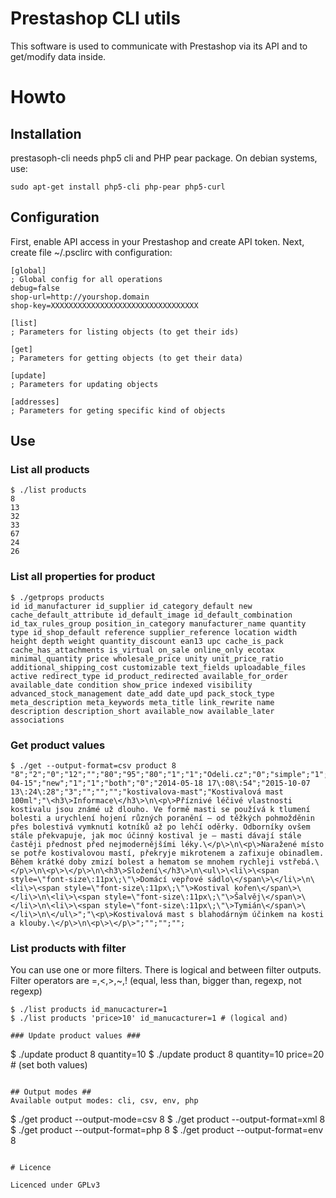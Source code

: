# Prestashop CLI utils

This software is used to communicate with Prestashop via its API and to get/modify data inside. 

# Howto

## Installation ##
prestasoph-cli needs php5 cli and PHP pear package. On debian systems, use:
```
sudo apt-get install php5-cli php-pear php5-curl
```

## Configuration ##
First, enable API access in your Prestashop and create API token. Next, create file ~/.psclirc with configuration:

```
[global]
; Global config for all operations
debug=false
shop-url=http://yourshop.domain
shop-key=XXXXXXXXXXXXXXXXXXXXXXXXXXXXXXXXX

[list]
; Parameters for listing objects (to get their ids)

[get]
; Parameters for getting objects (to get their data)

[update]
; Parameters for updating objects

[addresses]
; Parameters for geting specific kind of objects

```

## Use ##

### List all products ###
```
$ ./list products
8 
13 
32 
33 
67 
24 
26 
```

### List all properties for product ###
```
$ ./getprops products
id id_manufacturer id_supplier id_category_default new cache_default_attribute id_default_image id_default_combination id_tax_rules_group position_in_category manufacturer_name quantity type id_shop_default reference supplier_reference location width height depth weight quantity_discount ean13 upc cache_is_pack cache_has_attachments is_virtual on_sale online_only ecotax minimal_quantity price wholesale_price unity unit_price_ratio additional_shipping_cost customizable text_fields uploadable_files active redirect_type id_product_redirected available_for_order available_date condition show_price indexed visibility advanced_stock_management date_add date_upd pack_stock_type meta_description meta_keywords meta_title link_rewrite name description description_short available_now available_later associations 
```

### Get product values ###
```
$ ./get --output-format=csv product 8
"8";"2";"0";"12";"";"80";"95";"80";"1";"1";"Odeli.cz";"0";"simple";"1";"kmast";"";"";"7.000000";"4.500000";"4.500000";"0.060000";"0";"0";"";"0";"0";"0";"0";"0";"0.000000";"1";"0.000000";"0.000000";"";"0.000000";"0.00";"0";"0";"0";"1";"404";"0";"1";"2015-04-15";"new";"1";"1";"both";"0";"2014-05-18 17\:08\:54";"2015-10-07 13\:24\:28";"3";"";"";"";"kostivalova-mast";"Kostivalová mast 100ml";"\<h3\>Informace\</h3\>\n\<p\>Příznivé léčivé vlastnosti kostivalu jsou známé už dlouho. Ve formě masti se používá k tlumení bolesti a urychlení hojení různých poranění – od těžkých pohmožděnin přes bolestivá vymknutí kotníků až po lehčí oděrky. Odborníky ovšem stále překvapuje, jak moc účinný kostival je – masti dávají stále častěji přednost před nejmodernějšími léky.\</p\>\n\<p\>Naražené místo se potře kostivalovou mastí, překryje mikrotenem a zafixuje obinadlem. Během krátké doby zmizí bolest a hematom se mnohem rychleji vstřebá.\</p\>\n\<p\>\</p\>\n\<h3\>Složení\</h3\>\n\<ul\>\<li\>\<span style=\"font-size\:11px\;\"\>Domácí vepřové sádlo\</span\>\</li\>\n\<li\>\<span style=\"font-size\:11px\;\"\>Kostival kořen\</span\>\</li\>\n\<li\>\<span style=\"font-size\:11px\;\"\>Šalvěj\</span\>\</li\>\n\<li\>\<span style=\"font-size\:11px\;\"\>Tymián\</span\>\</li\>\n\</ul\>";"\<p\>Kostivalová mast s blahodárným účinkem na kosti a klouby.\</p\>\n\<p\>\</p\>";"";"";"";
```

### List products with filter ###
You can use one or more filters. There is logical and between filter outputs. 
Filter operators are =,<,>,~,! (equal, less than, bigger than, regexp, not regexp)
```
$ ./list products id_manucacturer=1
$ ./list products 'price>10' id_manucacturer=1 # (logical and)

### Update product values ###
```
$ ./update product 8 quantity=10 
$ ./update product 8 quantity=10 price=20 # (set both values)
```

## Output modes ##
Available output modes: cli, csv, env, php
```
$ ./get product --output-mode=csv 8
$ ./get product --output-format=xml 8
$ ./get product --output-format=php 8
$ ./get product --output-format=env 8
```

# Licence

Licenced under GPLv3

